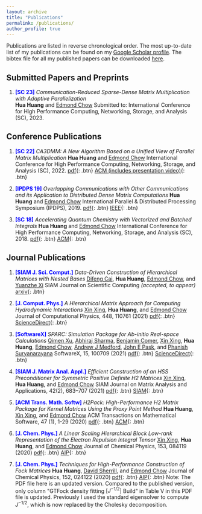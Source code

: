 ```yaml
---
layout: archive
title: "Publications"
permalink: /publications/
author_profile: true
---
```


Publications are listed in reverse chronological order. The most up-to-date list of my publications can be found on my [Google Scholar profile](https://scholar.google.com/citations?hl=en&user=Mi2kiPAAAAAJ&view_op=list_works&sortby=pubdate). The bibtex file for all my published papers can be downloaded [here](https://huanghua1994.github.io/files/huahuang_publications.bib).

## Submitted Papers and Preprints

1. <span style="color:blue">**[SC 23]**</span> *Communication-Reduced Sparse-Dense Matrix Multiplication with Adaptive Parallelization*      
**Hua Huang** and [Edmond Chow](https://faculty.cc.gatech.edu/~echow/)
Submitted to: International Conference for High Performance Computing, Networking, Storage, and Analysis (SC), 2023.

## Conference Publications

1. <span style="color:blue">**[SC 22]**</span> *CA3DMM: A New Algorithm Based on a Unified View of Parallel Matrix Multiplication*
**Hua Huang** and [Edmond Chow](https://faculty.cc.gatech.edu/~echow/)
International Conference for High Performance Computing, Networking, Storage, and Analysis (SC), 2022.
[pdf](https://huanghua1994.github.io/files/SC22-Huang-Chow.pdf){: .btn} [ACM (includes presentation video)](https://dl.acm.org/doi/abs/10.5555/3571885.3571922){: .btn} 

2. <span style="color:blue">**[IPDPS 19]**</span> *Overlapping Communications with Other Communications and its Application to Distributed Dense Matrix Computations*
**Hua Huang** and [Edmond Chow](https://faculty.cc.gatech.edu/~echow/)
International Parallel & Distributed Processing Symposium (IPDPS), 2019.
[pdf](huanghua1994.github.io/files/IPDPS19-Huang-Chow.pdf){: .btn} [IEEE](https://ieeexplore.ieee.org/abstract/document/8821006){: .btn}

3. <span style="color:blue">**[SC 18]**</span> *Accelerating Quantum Chemistry with Vectorized and Batched Integrals*
**Hua Huang** and [Edmond Chow](https://faculty.cc.gatech.edu/~echow/)
International Conference for High Performance Computing, Networking, Storage, and Analysis (SC), 2018.
[pdf](https://huanghua1994.github.io/files/SC18-Huang-Chow.pdf){: .btn} [ACM](https://dl.acm.org/doi/10.5555/3291656.3291711){: .btn}

## Journal Publications

1. <span style="color:blue">**[SIAM J. Sci. Comput.]**</span> *Data-Driven Construction of Hierarchical Matrices with Nested Bases*
[Difeng Cai](https://www.math.emory.edu/~dcai7/index.html), **Hua Huang**, [Edmond Chow](https://faculty.cc.gatech.edu/~echow/), and [Yuanzhe Xi](http://www.math.emory.edu/~yxi26/index.html)
SIAM Journal on Scientific Computing *(accepted, to appear)* 
[arxiv](https://arxiv.org/abs/2206.01885){: .btn} 

2. <span style="color:blue">**[J. Comput. Phys.]**</span> *A Hierarchical Matrix Approach for Computing Hydrodynamic Interactions*
[Xin Xing](https://sites.google.com/view/xinxing/home), **Hua Huang**, and [Edmond Chow](https://faculty.cc.gatech.edu/~echow/)
Journal of Computational Physics, 448, 110761 (2021)
[pdf](https://huanghua1994.github.io/files/JCP-H2RPY-Xing-Huang-Chow.pdf){: .btn} [ScienceDirect](https://www.sciencedirect.com/science/article/abs/pii/S0021999121006562){: .btn}

3. <span style="color:blue">**[SoftwareX]**</span> *SPARC: Simulation Package for Ab-initio Real-space Calculations*
[Qimen Xu](https://scholar.google.com/citations?hl=en&user=V6tGLpoAAAAJ&view_op=list_works&sortby=pubdate), [Abhiraj Sharma](https://scholar.google.com/citations?hl=en&user=IiQqaEwAAAAJ&view_op=list_works&sortby=pubdate),  [Benjamin Comer](https://scholar.google.com/citations?hl=en&user=3pZTa4wAAAAJ&view_op=list_works&sortby=pubdate), [Xin Xing](https://sites.google.com/view/xinxing/home), **Hua Huang**, [Edmond Chow](https://faculty.cc.gatech.edu/~echow/), [Andrew J Medford](https://www.chbe.gatech.edu/people/andrew-j-medford), [John E Pask](https://people.llnl.gov/pask1), and [Phanish Suryanarayana](https://ce.gatech.edu/directory/person/phanish-suryanarayana)
SoftwareX, 15, 100709 (2021)
[pdf](https://huanghua1994.github.io/files/SoftwareX-SPARC.pdf){: .btn} [ScienceDirect](https://www.sciencedirect.com/science/article/pii/S2352711021000546){: .btn}

4. <span style="color:blue">**[SIAM J. Matrix Anal. Appl.]**</span> *Efficient Construction of an HSS Preconditioner for Symmetric Positive Definite H2 Matrices*
[Xin Xing](https://sites.google.com/view/xinxing/home), **Hua Huang**, and [Edmond Chow](https://faculty.cc.gatech.edu/~echow/)
SIAM Journal on Matrix Analysis and Applications, 42(2), 683–707 (2021)
[pdf](https://huanghua1994.github.io/files/SIMAX-SPDHSS-Xing-Huang-Chow.pdf){: .btn} [SIAM](https://epubs.siam.org/doi/abs/10.1137/20M1365776){: .btn}

5. <span style="color:blue">**[ACM Trans. Math. Softw]**</span> *H2Pack: High-Performance H2 Matrix Package for Kernel Matrices Using the Proxy Point Method*
**Hua Huang**, [Xin Xing](https://sites.google.com/view/xinxing/home), and [Edmond Chow](https://faculty.cc.gatech.edu/~echow/)
ACM Transactions on Mathematical Software, 47 (1), 1-29 (2020)
[pdf](https://huanghua1994.github.io/files/ACMTOMS-H2Pack-Huang-Xing-Chow.pdf){: .btn} [ACM](https://dl.acm.org/doi/abs/10.1145/3412850){: .btn}

6. <span style="color:blue">**[J. Chem. Phys.]**</span> *A Linear Scaling Hierarchical Block Low-rank Representation of the Electron Repulsion Integral Tensor*
[Xin Xing](https://sites.google.com/view/xinxing/home), **Hua Huang**, and [Edmond Chow](https://faculty.cc.gatech.edu/~echow/)
Journal of Chemical Physics, 153, 084119 (2020)
[pdf](https://huanghua1994.github.io/files/JCP-H2ERI-Xing-Huang-Chow.pdf){: .btn} [AIP](https://pubs.aip.org/aip/jcp/article/153/8/084119/1061798/A-linear-scaling-hierarchical-block-low-rank){: .btn}

7. <span style="color:blue">**[J. Chem. Phys.]**</span> *Techniques for High-Performance Construction of Fock Matrices*
**Hua Huang**, [David Sherrill](https://chemistry.gatech.edu/people/david-sherrill), and [Edmond Chow](https://faculty.cc.gatech.edu/~echow/)
Journal of Chemical Physics, 152, 024122 (2020)
[pdf](https://huanghua1994.github.io/files/JCP-GTFock-Huang-Sherrill-Chow.pdf){: .btn} [AIP](https://pubs.aip.org/aip/jcp/article/152/2/024122/317608/Techniques-for-high-performance-construction-of){: .btn}
Note: The PDF file here is an updated version. Compared to the published version, only column "GTFock density fitting $[J^{-1/2}]$ Build" in Table V in this PDF file is updated. Previously I used the standard eigensolver to compute $J^{-1/2}$, which is now replaced by the Cholesky decomposition. 